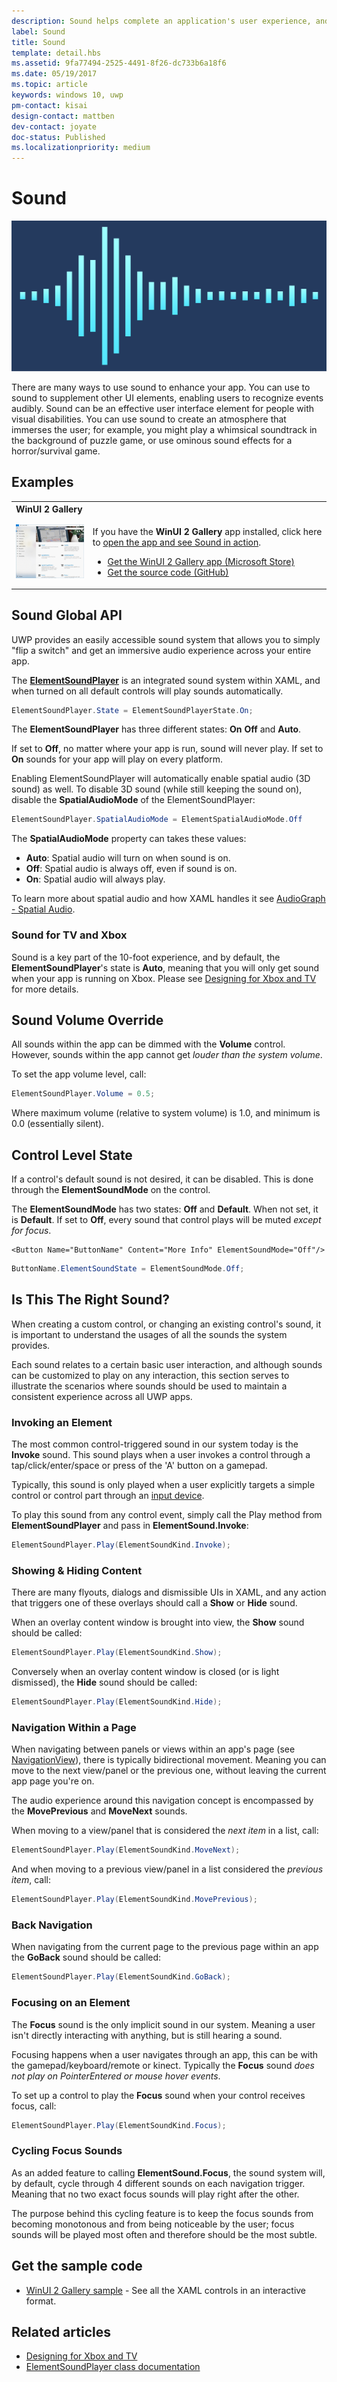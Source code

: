 ```yaml
---
description: Sound helps complete an application's user experience, and gives them that extra audio edge they need to match the feel of Windows across all platforms.
label: Sound
title: Sound
template: detail.hbs
ms.assetid: 9fa77494-2525-4491-8f26-dc733b6a18f6
ms.date: 05/19/2017
ms.topic: article
keywords: windows 10, uwp
pm-contact: kisai
design-contact: mattben
dev-contact: joyate
doc-status: Published
ms.localizationpriority: medium
---
```

# Sound

![hero image](images/header-sound.svg)

There are many ways to use sound to enhance your app. You can use to sound to supplement other UI elements, enabling users to recognize events audibly. Sound can be an effective user interface element for people with visual disabilities. You can use sound to create an atmosphere that immerses the user; for example, you might play a whimsical soundtrack in the background of puzzle game, or use ominous sound effects for a horror/survival game.

## Examples

<table>
<th align="left">WinUI 2 Gallery<th>
<tr>
<td><img src="images/xaml-controls-gallery-sm.png" alt="WinUI Gallery"></img></td>
<td>
    <p>If you have the <strong>WinUI 2 Gallery</strong> app installed, click here to <a href="winui2gallery:/item/Sound">open the app and see Sound in action</a>.</p>
    <ul>
    <li><a href="https://www.microsoft.com/store/productId/9MSVH128X2ZT">Get the WinUI 2 Gallery app (Microsoft Store)</a></li>
    <li><a href="https://github.com/Microsoft/WinUI-Gallery">Get the source code (GitHub)</a></li>
    </ul>
</td>
</tr>
</table>

## Sound Global API

UWP provides an easily accessible sound system that allows you to simply "flip a switch" and get an immersive audio experience across your entire app.

The [**ElementSoundPlayer**](/uwp/api/windows.ui.xaml.elementsoundplayer) is an integrated sound system within XAML, and when turned on all default controls will play sounds automatically.
```C#
ElementSoundPlayer.State = ElementSoundPlayerState.On;
```
The **ElementSoundPlayer** has three different states: **On** **Off** and **Auto**.

If set to **Off**, no matter where your app is run, sound will never play. If set to **On** sounds for your app will play on every platform.

Enabling ElementSoundPlayer will automatically enable spatial audio (3D sound) as well. To disable 3D sound (while still keeping the sound on), disable the **SpatialAudioMode** of the ElementSoundPlayer: 

```C#
ElementSoundPlayer.SpatialAudioMode = ElementSpatialAudioMode.Off
```

The **SpatialAudioMode** property can takes these values: 
- **Auto**: Spatial audio will turn on when sound is on. 
- **Off**: Spatial audio is always off, even if sound is on.
- **On**: Spatial audio will always play.

To learn more about spatial audio and how XAML handles it see [AudioGraph - Spatial Audio](/windows/uwp/audio-video-camera/audio-graphs#spatial-audio).

### Sound for TV and Xbox

Sound is a key part of the 10-foot experience, and by default, the **ElementSoundPlayer**'s state is **Auto**, meaning that you will only get sound when your app is running on Xbox.
Please see [Designing for Xbox and TV](../devices/designing-for-tv.md) for more details.

## Sound Volume Override

All sounds within the app can be dimmed with the **Volume** control. However, sounds within the app cannot get *louder than the system volume*.

To set the app volume level, call:
```C#
ElementSoundPlayer.Volume = 0.5;
```
Where maximum volume (relative to system volume) is 1.0, and minimum is 0.0 (essentially silent).

## Control Level State

If a control's default sound is not desired, it can be disabled. This is done through the **ElementSoundMode** on the control.

The **ElementSoundMode** has two states: **Off** and **Default**. When not set, it is **Default**. If set to **Off**, every sound that control plays will be muted *except for focus*.

```XAML
<Button Name="ButtonName" Content="More Info" ElementSoundMode="Off"/>
```

```C#
ButtonName.ElementSoundState = ElementSoundMode.Off;
```

## Is This The Right Sound?

When creating a custom control, or changing an existing control's sound, it is important to understand the usages of all the sounds the system provides.

Each sound relates to a certain basic user interaction, and although sounds can be customized to play on any interaction, this section serves to illustrate the scenarios where sounds should be used to maintain a consistent experience across all UWP apps.

### Invoking an Element

The most common control-triggered sound in our system today is the **Invoke** sound. This sound plays when a user invokes a control through a tap/click/enter/space or press of the 'A' button on a gamepad.

Typically, this sound is only played when a user explicitly targets a simple control or control part through an [input device](../input/index.md).


To play this sound from any control event, simply call the Play method from **ElementSoundPlayer** and pass in **ElementSound.Invoke**:
```C#
ElementSoundPlayer.Play(ElementSoundKind.Invoke);
```

### Showing & Hiding Content

There are many flyouts, dialogs and dismissible UIs in XAML, and any action that triggers one of these overlays should call a **Show** or **Hide** sound.

When an overlay content window is brought into view, the **Show** sound should be called:

```C#
ElementSoundPlayer.Play(ElementSoundKind.Show);
```
Conversely when an overlay content window is closed (or is light dismissed), the **Hide** sound should be called:

```C#
ElementSoundPlayer.Play(ElementSoundKind.Hide);
```
### Navigation Within a Page

When navigating between panels or views within an app's page (see [NavigationView](../controls/navigationview.md)), there is typically bidirectional movement. Meaning you can move to the next view/panel or the previous one, without leaving the current app page you're on.

The audio experience around this navigation concept is encompassed by the **MovePrevious** and **MoveNext** sounds.

When moving to a view/panel that is considered the *next item* in a list, call:

```C#
ElementSoundPlayer.Play(ElementSoundKind.MoveNext);
```
And when moving to a previous view/panel in a list considered the *previous item*, call:

```C#
ElementSoundPlayer.Play(ElementSoundKind.MovePrevious);
```
### Back Navigation

When navigating from the current page to the previous page within an app the **GoBack** sound should be called:

```C#
ElementSoundPlayer.Play(ElementSoundKind.GoBack);
```
### Focusing on an Element

The **Focus** sound is the only implicit sound in our system. Meaning a user isn't directly interacting with anything, but is still hearing a sound.

Focusing happens when a user navigates through an app, this can be with the gamepad/keyboard/remote or kinect. Typically the **Focus** sound *does not play on PointerEntered or mouse hover events*.

To set up a control to play the **Focus** sound when your control receives focus, call:

```C#
ElementSoundPlayer.Play(ElementSoundKind.Focus);
```
### Cycling Focus Sounds

As an added feature to calling **ElementSound.Focus**, the sound system will, by default, cycle through 4 different sounds on each navigation trigger. Meaning that no two exact focus sounds will play right after the other.

The purpose behind this cycling feature is to keep the focus sounds from becoming monotonous and from being noticeable by the user; focus sounds will be played most often and therefore should be the most subtle.

## Get the sample code

- [WinUI 2 Gallery sample](https://github.com/Microsoft/WinUI-Gallery) - See all the XAML controls in an interactive format.

## Related articles

* [Designing for Xbox and TV](../devices/designing-for-tv.md)
* [ElementSoundPlayer class documentation](/uwp/api/windows.ui.xaml.elementsoundplayer)
